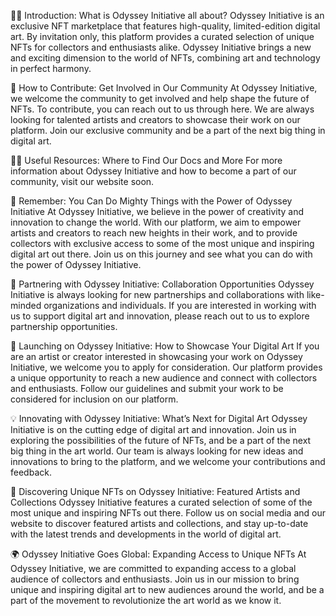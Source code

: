 🙋‍♀️ Introduction: What is Odyssey Initiative all about?
Odyssey Initiative is an exclusive NFT marketplace that features high-quality, limited-edition digital art. By invitation only, this platform provides a curated selection of unique NFTs for collectors and enthusiasts alike. Odyssey Initiative brings a new and exciting dimension to the world of NFTs, combining art and technology in perfect harmony.

🌈 How to Contribute: Get Involved in Our Community
At Odyssey Initiative, we welcome the community to get involved and help shape the future of NFTs. To contribute, you can reach out to us through here. We are always looking for talented artists and creators to showcase their work on our platform. Join our exclusive community and be a part of the next big thing in digital art.

👩‍💻 Useful Resources: Where to Find Our Docs and More
For more information about Odyssey Initiative and how to become a part of our community, visit our website soon. 

🧙 Remember: You Can Do Mighty Things with the Power of Odyssey Initiative
At Odyssey Initiative, we believe in the power of creativity and innovation to change the world. With our platform, we aim to empower artists and creators to reach new heights in their work, and to provide collectors with exclusive access to some of the most unique and inspiring digital art out there. Join us on this journey and see what you can do with the power of Odyssey Initiative.

🤝 Partnering with Odyssey Initiative: Collaboration Opportunities
Odyssey Initiative is always looking for new partnerships and collaborations with like-minded organizations and individuals. If you are interested in working with us to support digital art and innovation, please reach out to us to explore partnership opportunities.

🚀 Launching on Odyssey Initiative: How to Showcase Your Digital Art
If you are an artist or creator interested in showcasing your work on Odyssey Initiative, we welcome you to apply for consideration. Our platform provides a unique opportunity to reach a new audience and connect with collectors and enthusiasts. Follow our guidelines and submit your work to be considered for inclusion on our platform.

💡 Innovating with Odyssey Initiative: What’s Next for Digital Art
Odyssey Initiative is on the cutting edge of digital art and innovation. Join us in exploring the possibilities of the future of NFTs, and be a part of the next big thing in the art world. Our team is always looking for new ideas and innovations to bring to the platform, and we welcome your contributions and feedback.

🎨 Discovering Unique NFTs on Odyssey Initiative: Featured Artists and Collections
Odyssey Initiative features a curated selection of some of the most unique and inspiring NFTs out there. Follow us on social media and our website to discover featured artists and collections, and stay up-to-date with the latest trends and developments in the world of digital art.

🌍 Odyssey Initiative Goes Global: Expanding Access to Unique NFTs
At Odyssey Initiative, we are committed to expanding access to a global audience of collectors and enthusiasts. Join us in our mission to bring unique and inspiring digital art to new audiences around the world, and be a part of the movement to revolutionize the art world as we know it.
